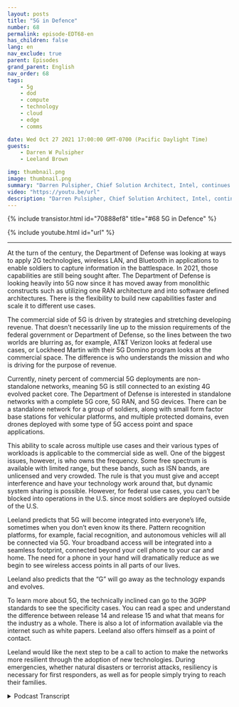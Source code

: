 ```yaml
---
layout: posts
title: "5G in Defence"
number: 68
permalink: episode-EDT68-en
has_children: false
lang: en
nav_exclude: true
parent: Episodes
grand_parent: English
nav_order: 68
tags:
    - 5g
    - dod
    - compute
    - technology
    - cloud
    - edge
    - comms

date: Wed Oct 27 2021 17:00:00 GMT-0700 (Pacific Daylight Time)
guests:
    - Darren W Pulsipher
    - Leeland Brown

img: thumbnail.png
image: thumbnail.png
summary: "Darren Pulsipher, Chief Solution Architect, Intel, continues his discussion with Leeland Brown, Technical Director of 5G, Intel Federal about 5G past, present, and future, with emphasis on its use with the Department of Defense. Part 2 of 2."
video: "https://youtu.be/url"
description: "Darren Pulsipher, Chief Solution Architect, Intel, continues his discussion with Leeland Brown, Technical Director of 5G, Intel Federal about 5G past, present, and future, with emphasis on its use with the Department of Defense. Part 2 of 2."
---
```


<div>
{% include transistor.html id="70888ef8" title="#68 5G in Defence" %}

{% include youtube.html id="url" %}
</div>

---

At the turn of the century, the Department of Defense was looking at ways to apply 2G technologies, wireless LAN, and Bluetooth in applications to enable soldiers to capture information in the battlespace. In 2021, those capabilities are still being sought after. The Department of Defense is looking heavily into 5G now since it has moved away from monolithic constructs such as utilizing one RAN architecture and into software defined architectures. There is the flexibility to build new capabilities faster and scale it to different use cases.

The commercial side of 5G is driven by strategies and stretching developing revenue. That doesn’t necessarily line up to the mission requirements of the federal government or Department of Defense, so the lines between the two worlds are blurring as, for example, AT&T Verizon looks at federal use cases, or Lockheed Martin with their 5G Domino program looks at the commercial space. The difference is who understands the mission and who is driving for the purpose of revenue.

Currently, ninety percent of commercial 5G deployments are non-standalone networks, meaning 5G is still connected to an existing 4G evolved packet core. The Department of Defense is interested in standalone networks with a complete 5G core, 5G RAN, and 5G devices. There can be a standalone network for a group of soldiers, along with small form factor base stations for vehicular platforms, and multiple protected domains, even drones deployed with some type of 5G access point and space applications.

This ability to scale across multiple use cases and their various types of workloads is applicable to the commercial side as well. One of the biggest issues, however, is who owns the frequency. Some free spectrum is available with limited range, but these bands, such as ISN bands, are unlicensed and very crowded. The rule is that you must give and accept interference and have your technology work around that, but dynamic system sharing is possible. However, for federal use cases, you can’t be blocked into operations in the U.S. since most soldiers are deployed outside of the U.S.

Leeland predicts that 5G will become integrated into everyone’s life, sometimes when you don’t even know its there. Pattern recognition platforms, for example, facial recognition, and autonomous vehicles will all be connected via 5G. Your broadband access will be integrated into a seamless footprint, connected beyond your cell phone to your car and home. The need for a phone in your hand will dramatically reduce as we begin to see wireless access points in all parts of our lives.

Leeland also predicts that the “G” will go away as the technology expands and evolves.

To learn more about 5G, the technically inclined can go to the 3GPP standards to see the specificity cases. You can read a spec and understand the difference between release 14 and release 15 and what that means for the industry as a whole.  There is also a lot of information available via the internet such as white papers. Leeland also offers himself as a point of contact.

Leeland would like the next step to be a call to action to make the networks more resilient through the adoption of new technologies. During emergencies, whether natural disasters or terrorist attacks, resiliency is necessary for first responders, as well as for people simply trying to reach their families.



<details>
<summary> Podcast Transcript </summary>

<p></p>

</details>

